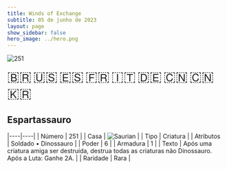 ```yaml
---
title: Winds of Exchange
subtitle: 05 de junho de 2023
layout: page
show_sidebar: false
hero_image: ../hero.png
---
```


![251](https://mastervault-storage-prod.s3.amazonaws.com/media/card_front/pt/600_251_23fff60f2b9c_pt.png)

<span title="Português" style="font-size: 32px;cursor: pointer;" onclick="javascript:document.querySelector('img[alt=\'251\']').src=document.querySelector('img[alt=\'251\']').src.replace(/card_front\/[^/]+/, 'card_front/pt').replace(/_[^/.0-9]+\.png/, '_pt.png')">🇧🇷</span>
<span title="English" style="font-size: 32px;cursor: pointer;" onclick="javascript:document.querySelector('img[alt=\'251\']').src=document.querySelector('img[alt=\'251\']').src.replace(/card_front\/[^/]+/, 'card_front/en').replace(/_[^/.0-9]+\.png/, '_en.png')">🇺🇸</span>
<span title="Español" style="font-size: 32px;cursor: pointer;" onclick="javascript:document.querySelector('img[alt=\'251\']').src=document.querySelector('img[alt=\'251\']').src.replace(/card_front\/[^/]+/, 'card_front/es').replace(/_[^/.0-9]+\.png/, '_es.png')">🇪🇸</span>
<span title="Français" style="font-size: 32px;cursor: pointer;" onclick="javascript:document.querySelector('img[alt=\'251\']').src=document.querySelector('img[alt=\'251\']').src.replace(/card_front\/[^/]+/, 'card_front/fr').replace(/_[^/.0-9]+\.png/, '_fr.png')">🇫🇷</span>
<span title="Italiano" style="font-size: 32px;cursor: pointer;" onclick="javascript:document.querySelector('img[alt=\'251\']').src=document.querySelector('img[alt=\'251\']').src.replace(/card_front\/[^/]+/, 'card_front/it').replace(/_[^/.0-9]+\.png/, '_it.png')">🇮🇹</span>
<span title="Deutsche" style="font-size: 32px;cursor: pointer;" onclick="javascript:document.querySelector('img[alt=\'251\']').src=document.querySelector('img[alt=\'251\']').src.replace(/card_front\/[^/]+/, 'card_front/de').replace(/_[^/.0-9]+\.png/, '_de.png')">🇩🇪</span>
<span title="简体中文" style="font-size: 32px;cursor: pointer;" onclick="javascript:document.querySelector('img[alt=\'251\']').src=document.querySelector('img[alt=\'251\']').src.replace(/card_front\/[^/]+/, 'card_front/zh-hans').replace(/_[^/.0-9]+\.png/, '_zh-hans.png')">🇨🇳</span>
<span title="繁體中文" style="font-size: 32px;cursor: pointer;" onclick="javascript:document.querySelector('img[alt=\'251\']').src=document.querySelector('img[alt=\'251\']').src.replace(/card_front\/[^/]+/, 'card_front/zh-hant').replace(/_[^/.0-9]+\.png/, '_zh-hant.png')">🇨🇳</span>
<span title="한국어" style="font-size: 32px;cursor: pointer;" onclick="javascript:document.querySelector('img[alt=\'251\']').src=document.querySelector('img[alt=\'251\']').src.replace(/card_front\/[^/]+/, 'card_front/ko').replace(/_[^/.0-9]+\.png/, '_ko.png')">🇰🇷</span>

## Espartassauro

|----|----|
| Número | 251 |
| Casa | ![Saurian](https://archonarcana.com/images/thumb/9/9e/Saurian_P.png/22px-Saurian_P.png "Sauro") |
| Tipo | Criatura |
| Atributos | Soldado • Dinossauro |
| Poder | 6 |
| Armadura | 1 |
| Texto | Após uma criatura amiga ser destruída, destrua todas as criaturas não Dinossauro. Após a Luta: Ganhe 2A. |
| Raridade | Rara |
